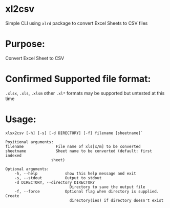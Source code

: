 # xl2csv
Simple CLI using `xlrd` package to convert Excel Sheets to CSV files

# Purpose:
Convert Excel Sheet to CSV

# Confirmed Supported file format: 
`.xlsx`, `.xls`, `.xlsm`
other `.xl*` formats may be supported but untested at this time

# Usage:
    xlsx2csv [-h] [-s] [-d DIRECTORY] [-f] filename [sheetname]`

    Positional arguments:
    filename              File name of xls[x/m] to be converted
    sheetname             Sheet name to be converted (default: first indexed
                        sheet)

    Optional arguments:
        -h, --help            show this help message and exit
        -s, --stdout          Output to stdout
        -d DIRECTORY, --directory DIRECTORY
                                Directory to save the output file
        -f, --force           Optional flag when directory is supplied. Create
                                directory(ies) if directory doesn't exist
